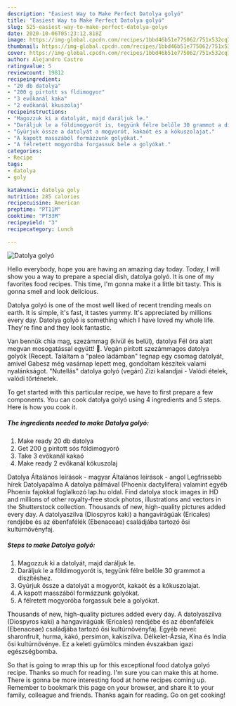 ```yaml
---
description: "Easiest Way to Make Perfect Datolya golyó"
title: "Easiest Way to Make Perfect Datolya golyó"
slug: 525-easiest-way-to-make-perfect-datolya-golyo
date: 2020-10-06T05:23:12.818Z
image: https://img-global.cpcdn.com/recipes/1bbd46b51e775062/751x532cq70/datolya-golyo-recept-foto.jpg
thumbnail: https://img-global.cpcdn.com/recipes/1bbd46b51e775062/751x532cq70/datolya-golyo-recept-foto.jpg
cover: https://img-global.cpcdn.com/recipes/1bbd46b51e775062/751x532cq70/datolya-golyo-recept-foto.jpg
author: Alejandro Castro
ratingvalue: 5
reviewcount: 19812
recipeingredient:
- "20 db datolya"
- "200 g pirtott ss fldimogyor"
- "3 evőkanál kaka"
- "2 evőkanál kkuszolaj"
recipeinstructions:
- "Magozzuk ki a datolyát, majd daráljuk le."
- "Daráljuk le a földimogyorót is, tegyünk félre belőle 30 grammot a díszítéshez."
- "Gyúrjuk össze a datolyát a mogyorót, kakaót és a kókuszolajat."
- "A kapott masszából formázzunk golyókat."
- "A félretett mogyoróba forgassuk bele a golyókat."
categories:
- Recipe
tags:
- datolya
- goly

katakunci: datolya goly 
nutrition: 285 calories
recipecuisine: American
preptime: "PT11M"
cooktime: "PT33M"
recipeyield: "3"
recipecategory: Lunch

---
```



![Datolya golyó](https://img-global.cpcdn.com/recipes/1bbd46b51e775062/751x532cq70/datolya-golyo-recept-foto.jpg)

Hello everybody, hope you are having an amazing day today. Today, I will show you a way to prepare a special dish, datolya golyó. It is one of my favorites food recipes. This time, I'm gonna make it a little bit tasty. This is gonna smell and look delicious.

Datolya golyó is one of the most well liked of recent trending meals on earth. It is simple, it's fast, it tastes yummy. It's appreciated by millions every day. Datolya golyó is something which I have loved my whole life. They're fine and they look fantastic.

Van bennük chia mag, szezámmag (kívül és belül), datolya Fél óra alatt megvan mosogatással együtt! 🙂. Vegán pirított szezámmagos datolya golyók (Recept. Találtam a &#34;paleo ládámban&#34; tegnap egy csomag datolyát, amivel Gabesz még vasárnap lepett meg, gondoltam készítek valami nyalánkságot. &#34;Nutellás&#34; datolya golyó (vegán) Zizi kalandjai - Valódi ételek, valódi történetek.


To get started with this particular recipe, we have to first prepare a few components. You can cook datolya golyó using 4 ingredients and 5 steps. Here is how you cook it.

<!--inarticleads1-->

##### The ingredients needed to make Datolya golyó:

1. Make ready 20 db datolya
1. Get 200 g pirított sós földimogyoró
1. Take 3 evőkanál kakaó
1. Make ready 2 evőkanál kókuszolaj


Datolya Általános leírások - magyar Általános leírások - angol Legfrissebb hírek Datolyapálma A datolya pálmával (Phoenix dactylifera) valamint egyéb Phoenix fajokkal foglalkozó lap.hu oldal. Find datolya stock images in HD and millions of other royalty-free stock photos, illustrations and vectors in the Shutterstock collection. Thousands of new, high-quality pictures added every day. A datolyaszilva (Diospyros kaki) a hangavirágúak (Ericales) rendjébe és az ébenfafélék (Ebenaceae) családjába tartozó ősi kultúrnövényfaj. 

<!--inarticleads2-->

##### Steps to make Datolya golyó:

1. Magozzuk ki a datolyát, majd daráljuk le.
1. Daráljuk le a földimogyorót is, tegyünk félre belőle 30 grammot a díszítéshez.
1. Gyúrjuk össze a datolyát a mogyorót, kakaót és a kókuszolajat.
1. A kapott masszából formázzunk golyókat.
1. A félretett mogyoróba forgassuk bele a golyókat.


Thousands of new, high-quality pictures added every day. A datolyaszilva (Diospyros kaki) a hangavirágúak (Ericales) rendjébe és az ébenfafélék (Ebenaceae) családjába tartozó ősi kultúrnövényfaj. Egyéb nevei: sharonfruit, hurma, kákó, persimon, kakiszilva. Délkelet-Ázsia, Kína és India ősi kultúrnövénye. Ez a keleti gyümölcs minden évszakban igazi egészségbomba. 

So that is going to wrap this up for this exceptional food datolya golyó recipe. Thanks so much for reading. I'm sure you can make this at home. There is gonna be more interesting food at home recipes coming up. Remember to bookmark this page on your browser, and share it to your family, colleague and friends. Thanks again for reading. Go on get cooking!
